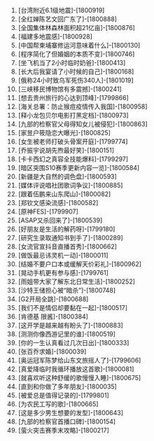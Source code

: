 
1. [台湾附近6.1级地震]-[1800919]
1. [全红婵陈艺文回广东了]-[1800888]
1. [全国集体林森林面积超21亿亩]-[1800876]
1. [福建多地震感]-[1800928]
1. [中国帮柬埔寨修运河意味着什么]-[1800130]
1. [程序简化了但婚姻的本质不变]-[1800746]
1. [坐飞机当了2小时临时奶爸]-[1800413]
1. [长大后我宴请了小时候的自己]-[1800168]
1. [俄称24小时致乌军死伤340人]-[1801019]
1. [三峡移民博物馆有多震撼]-[1800241]
1. [想去贵州旅行的心达到顶峰]-[1799866]
1. [海关总署：防止猴痘疫情传入我国]-[1800958]
1. [释小龙包贝尔电影打黑定档]-[1800973]
1. [九部的检察官父母得知女儿被侵犯]-[1800863]
1. [家昱户筱隐恋大曝光]-[1800825]
1. [女生被老师打破头骨案开庭]-[1799774]
1. [乔振宇说胡先煦最好笑]-[1800151]
1. [卡卡西幻之真容全技能爆料]-[1799297]
1. [暗区突围S10赛季更新内容一览]-[1800584]
1. [新疆是大自然的调色盘]-[1800593]
1. [媒体评说唱社团歌词争议]-[1800885]
1. [跟着伍鹏来山东爬山]-[1800082]
1. [郑钦文感染流感]-[1800582]
1. [原神FES]-[1799907]
1. [ASAP又杀回来了]-[1800539]
1. [好朋友是生活的解药呀]-[1799180]
1. [研究生录取通知书到手了]-[1800289]
1. [女流官宣抖音直播首秀]-[1800662]
1. [做饭最忌讳灵机一动]-[1800011]
1. [结婚不要户口本或缓解天价彩礼]-[1800962]
1. [晃动手机更有参与感]-[1799761]
1. [雨姐带大家了解东北日常生活]-[1800252]
1. [沙特王储担心被“暗杀”]-[1800748]
1. [G2开局全跳]-[1800688]
1. [我们不是情侣却要黏在一起]-[1800517]
1. [肯德基 限酱]-[1800384]
1. [这开学是越来越有盼头了]-[1800883]
1. [测测你像西游记里的谁]-[1800519]
1. [你的一生认真看过几次日出]-[1800333]
1. [张百乔求婚]-[1800039]
1. [奥运冠军陈梦给山东文旅摇人了]-[1799606]
1. [真爱降临时我循环播放这首歌]-[1800081]
1. [就喜欢听这种舒缓的歌慢慢入睡]-[1800675]
1. [直到和你做了多年朋友]-[1800035]
1. [被爱总是值得记录的]-[1799801]
1. [为农民工写的歌]-[1800665]
1. [这是多少男生想要的发型]-[1800643]
1. [九部的检察官首播口碑]-[1800154]
1. [萤火突击赛季末攻略]-[1800217]